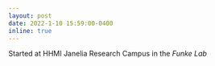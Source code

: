 ```yaml
---
layout: post
date: 2022-1-10 15:59:00-0400
inline: true  
---
```

Started at HHMI Janelia Research Campus in the *Funke Lab*


